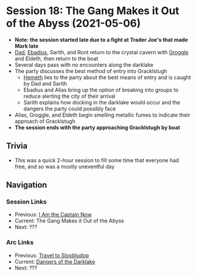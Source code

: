 # Session 18: The Gang Makes it Out of the Abyss (2021-05-06)
* **Note: the session started late due to a fight at Trader Joe's that made Mark late**
* [Dad](../../characters/pcs/dad.md), [Ebadius](../../characters/pcs/ebadius.md), Sarith, and Ront return to the crystal cavern with [Groggle](../../characters/pcs/groggle.md) and Eldeth, then return to the boat
* Several days pass with no encounters along the darklake
* The party discusses the best method of entry into Gracklstugh
    * [Hemeth](../../characters/party/hemeth.md) lies to the party about the best means of entry and is caught by Dad and Sarith
    * Ebadius and Alias bring up the option of breaking into groups to reduce alerting the city of their arrival
    * Sarith explains how docking in the darklake would occur and the dangers the party could possibly face
* Alias, Groggle, and Eldeth begin smelling metallic fumes to indicate their approach of Gracklstugh
* **The session ends with the party approaching Gracklstugh by boat**

## Trivia
* This was a quick 2-hour session to fill some time that everyone had free, and so was a mostly uneventful day

## Navigation
### Session Links
* Previous: [I Am the Captain Now](session17-04-18.md)
* Current: The Gang Makes it Out of the Abyss
* Next: ???

### Arc Links
* Previous: [Travel to Sloobludop](../arc02/info.md)
* Current: [Dangers of the Darklake](info.md)
* Next: ???
